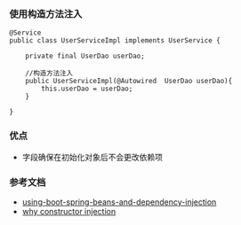 ### 使用构造方法注入
```
@Service
public class UserServiceImpl implements UserService {

    private final UserDao userDao;

    //构造方法注入
    public UserServiceImpl(@Autowired  UserDao userDao){
        this.userDao = userDao;
    }

}
```
### 优点
 * 字段确保在初始化对象后不会更改依赖项
### 参考文档
* [using-boot-spring-beans-and-dependency-injection](https://docs.spring.io/spring-boot/docs/current/reference/html/using-boot-spring-beans-and-dependency-injection.html)
* [why constructor injection](https://spring.io/blog/2007/07/11/setter-injection-versus-constructor-injection-and-the-use-of-required/)
